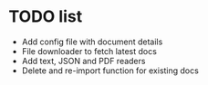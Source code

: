 # TODO list

- Add config file with document details
- File downloader to fetch latest docs
- Add text, JSON and PDF readers
- Delete and re-import function for existing docs
